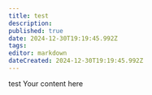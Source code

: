 ```yaml
---
title: test
description: 
published: true
date: 2024-12-30T19:19:45.992Z
tags: 
editor: markdown
dateCreated: 2024-12-30T19:19:45.992Z
---
```


test
Your content here